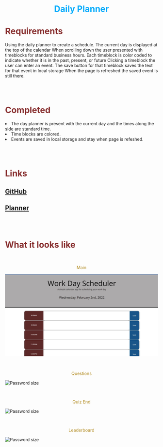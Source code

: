<h1 align="center" style= "color:#00acfc">Daily Planner</h1> 

<h1 style= "color:#883030">Requirements</h1>
<p align= "center">

Using the daily planner to create a schedule.
The current day is displayed at the top of the calendar
When scrolling down the user presented with timeblocks for standard business hours.
Each timeblock is color coded to indicate whether it is in the past, present, or future
Clicking a timeblock the user can enter an event.
The save button for that timeblock saves the text for that event in local storage
When the page is refreshed the saved event is still there.
</p>
<br>
<br>

<h1 style= "color:#883030">Completed</h1>
<p align= "center">
<li>The day planner is present with the current day and the times along the side are standard time.</li>
<li>Time blocks are colored.</li>
<li>Events are saved in local storage and stay when page is refeshed.</li>
</p>
<br>
<br>

<h1 style= "color:#883030">Links</h1>


## [GitHub](https://github.com/Montyking20/planner/)


 ## [Planner](https://montyking20.github.io/planner/)
<br>
<br>

<h1 style= "color:#883030">What it looks like</h1>

<br>

<p align= "center" style= "color:#b38d25">Main</p>

![Code Quiz](/assets/images/Screenshot-main.jpg)

<br>

<p align= "center" style= "color:#b38d25">Questions</p>

![Password size](/assets/images/Screenshot-questions.jpg)

<br>

<p align= "center" style= "color:#b38d25">Quiz End</p>

![Password size](/assets/images/Screenshot-quizend.jpg)

<br>

<p align= "center" style= "color:#b38d25">Leaderboard</p>

![Password size](/assets/images/Screenshot-leaderboard.jpg)

<br>

